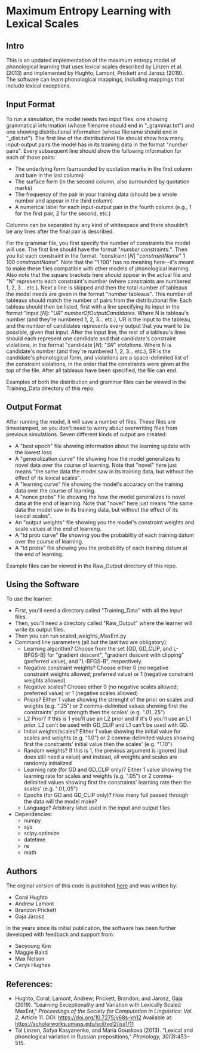 # Maximum Entropy Learning with Lexical Scales
## Intro
This is an updated implementation of the maximum entropy model of phonological learning that uses lexical scales described by Linzen et al. (2013) and implemented by Hughto, Lamont, Prickett and Jarosz (2019).
The software can learn phonological mappings, including mappings that include lexical exceptions.  

## Input Format
To run a simulation, the model needs two input files: one showing grammatical information (whose filename should end in "_grammar.txt") and one showing distributional information (whose filename should end in "_dist.txt"). The first line of the distributional file should show how many input-output pairs the model has in its training data in the format "*number* pairs". Every subsequent line should show the following information for each of those pairs:

* The underlying form (surrounded by quotation marks in the first column and bare in the last column)
* The surface form (in the second column, also surrounded by quotation marks)
* The frequency of the pair in your training data (should be a whole number and appear in the third column)
* A numerical label for each input-output pair in the fourth column (e.g., 1 for the first pair, 2 for the second, etc.)

Columns can be separated by any kind of whitespace and there shouldn't be any lines after the final pair is described. 

For the grammar file, you first specify the number of constraints the model will use. The first line should have the format "*number* constraints:". Then you list each constraint in the format: 
"constraint \[*N*\] "*constraintName*" 1 100 *constraintName*". Note that the "1 100" has no meaning here--it's meant to make these files compatible with other models of phonological learning. Also note that the square brackets here *should* appear in the actual file and "N" represents each constraint's number (where constraints are numbered 1, 2, 3... etc.). Next a line is skipped and then the total number of tableaux the model needs are given in the format "*number* tableaus". This number of tableaux should match the number of pairs from the distributional file. Each tableau should then be listed, first with a line specifying its input in the format "input \[*N*\]: "*UR*" *numberOfOutputCandidates*. Where N is tableau's number (and they're numbered 1, 2, 3... etc.), UR is the input to the tableau, and the number of candidates represents every output that you want to be possible, given that input. After the input line, the rest of a tableau's lines should each represent one candidate and that candidate's constraint violations, in the format "candidate \[*N*\]: "*SR*" *violations*. Where N is candidate's number (and they're numbered 1, 2, 3... etc.), SR is the candidate's phonological form, and violations are a space-delimited list of the constraint violations, in the order that the constraints were given at the top of the file. After all tableaux have been specified, the file can end.

Examples of both the distribution and grammar files can be viewed in the Training_Data directory of this repo.

## Output Format
After running the model, it will save a number of files. These files are timestamped, so you don't need to worry about overwriting files from previous simulations. Seven different kinds of output are created:

* A "best epoch" file showing information about the learning update with the lowest loss
* A "generalization curve" file showing how the model generalizes to novel data over the course of learning. Note that "novel" here just means "the same data the model saw in its training data, but without the effect of its lexical scales".
* A "learning curve" file showing the model's accuracy on the training data over the course of learning.
* A "nonce probs" file showing the how the model generalizes to novel data at the end of learning. Note that "novel" here just means "the same data the model saw in its training data, but without the effect of its lexical scales".
* An "output weights" file showing you the model's constraint weights and scale values at the end of learning.
* A "td prob curve" file showing you the probability of each training datum over the course of learning.
* A "td probs" file showing you the probability of each training datum at the end of learning.

Example files can be viewed in the Raw_Output directory of this repo.

## Using the Software
To use the learner:
* First, you'll need a directory called "Training_Data" with all the input files.
* Then, you'll need a directory called "Raw_Output" where the learner will write its output files.
* Then you can run scaled_weights_MaxEnt.py
* Command line parameters (all but the last two are obligatory):
	* Learning algorithm? Choose from the set {GD, GD_CLIP, and L-BFGS-B} for "gradient descent", "gradient descent with clipping" (preferred value), and "L-BFGS-B", respectively.
	* Negative constraint weights? Choose either 0 (no negative constraint weights allowed; preferred value) or 1 (negative constraint weights allowed)
	* Negative scales? Choose either 0 (no negative scales allowed; preferred value) or 1 (negative scales allowed)
	* Priors? Either 1 value showing the strenght of the prior on scales and weights (e.g. ".25") or 2 comma-delimited values showing first the constraints' prior strength then the scales' (e.g. ".01,.25")
	* L2 Prior? If this is 1 you'll use an L2 prior and if it's 0 you'll use an L1 prior. L2 can't be used with GD_CLIP and L1 can't be used with GD.
	* Initial weights/scales? Either 1 value showing the initial value for scales and weights (e.g. "1.0") or 2 comma-delimited values showing first the constraints' initial value then the scales' (e.g. "1,10")
	* Random weights? If this is 1, the previous argument is ignored (but does still need a value) and instead, all weights and scales are randomly initialized
	* Learning rate (for GD and GD_CLIP only)? Either 1 value showing the learning rate for scales and weights (e.g. ".05") or 2 comma-delimited values showing first the constraints' learning rate then the scales' (e.g. ".01,.05")
	* Epochs (for GD and GD_CLIP only)? How many full passed through the data will the model make?
	* Language? Arbitrary label used in the input and output files
* Dependencies:
	* numpy
	* sys
	* scipy.optimize
	* datetime
	* re
	* math

## Authors
The orginal version of this code is published [here](https://github.com/chughto/Lexically-Scaled-MaxEnt) and was written by:

* Coral Hughto
* Andrew Lamont
* Brandon Prickett
* Gaja Jarosz

In the years since its initial publication, the software has been further developed with feedback and support from:

* Seoyoung Kim
* Maggie Baird
* Max Nelson
* Cerys Hughes

## References:
* Hughto, Coral; Lamont, Andrew; Prickett, Brandon; and Jarosz, Gaja (2019). "Learning Exceptionality and Variation with Lexically Scaled MaxEnt," *Proceedings of the Society for Computation in Linguistics: Vol. 2*, Article 11. DOI: https://doi.org/10.7275/y68s-kh12 Available at: https://scholarworks.umass.edu/scil/vol2/iss1/11
* Tal Linzen, Sofya Kasyanenko, and Maria Gouskova (2013). "Lexical and phonological variation in Russian prepositions," *Phonology, 30(3)*:453–515.
